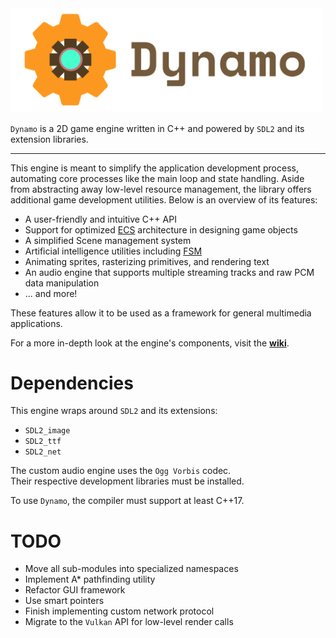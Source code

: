 <img src="./media/logo.png" alt="Dynamo Engine" width="500"/>

`Dynamo` is a 2D game engine written in C++ and powered by `SDL2` and its extension libraries.

---

This engine is meant to simplify the application development process, automating core processes like the main loop and state handling. Aside from abstracting away low-level resource management, the library offers additional game development utilities. Below is an overview of its features:

- A user-friendly and intuitive C++ API
- Support for optimized [ECS](https://en.wikipedia.org/wiki/Entity_component_system) architecture in designing game objects
- A simplified Scene management system
- Artificial intelligence utilities including [FSM](https://en.wikipedia.org/wiki/Finite-state_machine)
- Animating sprites, rasterizing primitives, and rendering text
- An audio engine that supports multiple streaming tracks and raw PCM data manipulation
- ... and more!

These features allow it to be used as a framework for general multimedia applications.

For a more in-depth look at the engine's components, visit the [__wiki__](https://github.com/SirBob01/Dynamo-Engine/wiki).

# Dependencies

This engine wraps around `SDL2` and its extensions:
- `SDL2_image`
- `SDL2_ttf`
- `SDL2_net`

The custom audio engine uses the `Ogg Vorbis` codec. <br/>
Their respective development libraries must be installed.

To use `Dynamo`, the compiler must support at least C++17.

# TODO
- Move all sub-modules into specialized namespaces
- Implement A* pathfinding utility
- Refactor GUI framework
- Use smart pointers
- Finish implementing custom network protocol
- Migrate to the `Vulkan` API for low-level render calls